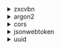 <details>
<summary>zxcvbn</summary>
  
## Zxcvbn 
  
[![@zxcvbn-ts/core](https://snyk.io/advisor/npm-package/@zxcvbn-ts/core/badge.svg)](/advisor/npm-package/@zxcvbn-ts/core)



Zxcvbn berechnet die Stärke eines Passworts und wird von OWASP für diesen Zweck empfohlen.

### Alle Daten stand 30.06.23
- **License**: MIT<br>
- **Letzter Commit**: Vor 10 Tagen <br>
- **Letzter Release**: 24 Tage <br>
- **Aktivität**: Wie dem GitHub Repository zu entnehmen, wird das Projekt aktiv weiter entwickelt. Issues werden bearbeitet.<br>
- **Community**: 60 Contributers<br>
- **Dowloads**: 68,759 pro Woche <br>

### Dependencies

fastest-levenshtein: [![fastest-levenshtein](https://snyk.io/advisor/npm-package/fastest-levenshtein/badge.svg)](/advisor/npm-package/fastest-levenshtein)


### Links
 > [Snyk](https://snyk.io/advisor/npm-package/fastest-levenshtein) <br>
 > [NPM](https://www.npmjs.com/package/fastest-levenshtein) <br>
 > [Github](https://github.com/ka-weihe/fastest-levenshtein) <br>
 

### Begründung
Aufgrund der passenden Lizenz, der guten nachvollziehbaren Aktivität, der recht hohen Verbreitung sowie keinen bekannten Sicherheitslücken haben wir uns für diese Dependency entschieden.
</details>

<details>
<summary>argon2</summary>
  
## Node-argon2
  
[![argon2](https://snyk.io/advisor/npm-package/argon2/badge.svg)](/advisor/npm-package/argon2)

Node Argon2 implementiert Argon2id, den von OWASP empfohlen Algorithmus zum Hashen von Passwörtern. Zudem hängt Node-argon2 den Passwörtern automatisch einen Salt an. 

### Alle Daten stand 30.06.23
- **License**: MIT<br>
- **Letzter Commit**: 4 Monate <br>
- **Letzter Release**: 6 Monate <br>
- **Aktivität**: Wie dem GitHub Repository zu entnehmen, hat das Projekt keine offenen Pullrequests oder Issues. Issues werden beantwortet. Insgesamt ist das Projekt aber nicht sehr aktiv.<br>
- **Community**: 40 Contributers<br>
- **Dowloads**: 131,487 pro Woche <br>

### Dependencies

- @mapbox/node-pre-gyp: [![@mapbox/node-pre-gyp](https://snyk.io/advisor/npm-package/@mapbox/node-pre-gyp/badge.svg)](/advisor/npm-package/@mapbox/node-pre-gyp)

- @phc/format: [![@phc/format](https://snyk.io/advisor/npm-package/@phc/format/badge.svg)](/advisor/npm-package/@phc/format)

- node-addon-api [![node-addon-api](https://snyk.io/advisor/npm-package/node-addon-api/badge.svg)](/advisor/npm-package/node-addon-api)

### Links
 > [Snyk](https://snyk.io/advisor/npm-package/argon2) <br>
 > [NPM](https://www.npmjs.com/package/argon2) <br>
 > [Github](https://github.com/ranisalt/node-argon2) <br>
 

### Begründung
Aufgrund der passenden Lizenz, der ausreichenden Aktivität, der hohen Verbreitung sowie keinen bekannten Sicherheitslücken haben wir uns für diese Dependency entschieden.
</details>

<details>
<summary>cors</summary>

## Cors
  
[![cors](https://snyk.io/advisor/npm-package/cors/badge.svg)](/advisor/npm-package/cors)

Cors implementiert eine Middleware, die Cross origin Ressource sharing ermöglicht, damit das Frontend auf Ressourcen des Servers zugegreiffen kann.

### Alle Daten stand 30.06.23
- **License**: MIT<br>
- **Letzter Commit**: 1 Jahr <br>
- **Letzter Release**: 5 Jahre <br>
- **Aktivität**: Wie dem GitHub Repository zu entnehmen, hat das Projekt in jüngerer Vergangeheit keine Aktivität.<br>
- **Community**: 40 Contributers<br>
- **Dowloads**: 10,152,038 pro Woche <br>

### Dependencies

- object-assign: [![object-assign](https://snyk.io/advisor/npm-package/object-assign/badge.svg)](/advisor/npm-package/object-assign)

- vary: [![vary](https://snyk.io/advisor/npm-package/vary/badge.svg)](/advisor/npm-package/vary)


### Links
 > [Snyk](https://snyk.io/advisor/npm-package/vary) <br>
 > [NPM](https://www.npmjs.com/package/vary) <br>
 > [Github](https://github.com/jshttp/vary) <br>
 

### Begründung
Aufgrund der passenden Lizenz, trotz der sehr geringen Aktivität, der hohen Verbreitung sowie keinen bekannten Sicherheitslücken haben wir uns für diese Dependency entschieden.
</details>

<details>
<summary>jsonwebtoken</summary>
  
## Jsonwebtoken
  
[![jsonwebtoken](https://snyk.io/advisor/npm-package/jsonwebtoken/badge.svg)](/advisor/npm-package/jsonwebtoken)

Jsonwebtoken implemetiert JSON Web Tokens. Erstellt die von uns für die Loginauthentifizierung genutzten JWTs und verifiziert diese.

### Alle Daten stand 30.06.23
- **License**: MIT<br>
- **Letzter Commit**: 3 Monate <br>
- **Letzter Release**: 6 Monate <br>
- **Aktivität**: Wie dem GitHub Repository zu entnehmen, hat das Projekt etwas Aktivität in letzter Zeit.<br>
- **Community**: 90 Contributers<br>
- **Dowloads**: 12,511,182 pro Woche <br>

### Dependencies

- jws: [![jws](https://snyk.io/advisor/npm-package/jws/badge.svg)](/advisor/npm-package/jws)

- lodash: [![lodash](https://snyk.io/advisor/npm-package/lodash/badge.svg)](/advisor/npm-package/lodash)

- ms: [![ms](https://snyk.io/advisor/npm-package/ms/badge.svg)](/advisor/npm-package/ms)

- semver: [![semver](https://snyk.io/advisor/npm-package/semver/badge.svg)](/advisor/npm-package/semver)


### Links
 > [Snyk](https://snyk.io/advisor/npm-package/jsonwebtoken) <br>
 > [NPM](https://www.npmjs.com/package/jsonwebtoken) <br>
 > [Github](https://github.com/auth0/node-jsonwebtoken) <br>
 

### Begründung
Aufgrund der passenden Lizenz, der ausreichenden Aktivität, der sehr hohen Verbreitung sowie keinen bekannten Sicherheitslücken haben wir uns für diese Dependency entschieden.
</details>


<details>
<summary>uuid</summary>

## Uuid
  
[![uuid](https://snyk.io/advisor/npm-package/uuid/badge.svg)](/advisor/npm-package/uuid)

UUID implementiert RFC4122 UUIDs in den Versionen 1-5. In diesem Projekt wird Version v4 benutzt um Notizen eindeutige nicht erratbare IDs zu geben. Dies ermöglicht, dass sichere teilen von Notitzen über die ID zB in Links.

### Alle Daten stand 30.06.23
- **License**: MIT<br>
- **Letzter Commit**: 2 Monate <br>
- **Letzter Release**: 10 Monate <br>
- **Aktivität**: Wie dem GitHub Repository zu entnehmen, hat das Projekt einige offene Pullrequests und Issues.<br>
- **Community**: 60 Contributers<br>
- **Dowloads**: 88,496,267 pro Woche <br>

### Dependencies

Keine Dependecies


### Links
 > [Snyk](https://snyk.io/advisor/npm-package/uuid) <br>
 > [NPM](https://www.npmjs.com/package/uuid) <br>
 > [Github](https://github.com/uuidjs/uuid) <br>
 

### Begründung
Aufgrund der passenden Lizenz, der ausreichenden Aktivität, der extrem hohen Verbreitung sowie keinen bekannten Sicherheitslücken haben wir uns für diese Dependency entschieden.
</details>
